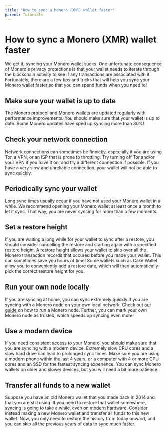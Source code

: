 ```yaml
---
title: "How to sync a Monero (XMR) wallet faster"
parent: Tutorials
---
```


# How to sync a Monero (XMR) wallet faster

We get it, syncing your Monero wallet sucks. One unfortunate consequence of Monero's privacy protections is that your wallet needs to iterate through the blockchain activity to see if any transactions are associated with it. Fortunately, there are a few tips and tricks that will help you sync your Monero wallet faster so that you can spend funds when you need to!

## Make sure your wallet is up to date

The Monero protocol and [Monero wallets](https://monero.com/wallets) are updated regularly with performance improvements. You should make sure that your wallet is up to date. Some Monero updates have sped up syncing more than 30%!

## Check your network connection

Network connections can sometimes be finnicky, especially if you are using Tor, a VPN, or an ISP that is prone to throttling. Try turning off Tor and/or your VPN if you have it on, and try a different connection if possible. If you have a very slow and unreliable connection, your wallet will not be able to sync quickly.

## Periodically sync your wallet

Long sync times usually occur if you have not used your Monero wallet in a while. We recommend opening your Monero wallet at least once a month to let it sync. That way, you are never syncing for more than a few moments.

## Set a restore height

If you are waiting a long while for your wallet to sync after a restore, you should consider cancelling the restore and starting again with a specified restore height. A restore height allows your wallet to skip over all the Monero transaction records that occured before you made your wallet. This can sometimes save you hours of time! Some wallets such as Cake Wallet allow you to conveniently add a restore date, which will then automatically pick the correct restore height for you.

## Run your own node locally

If you are syncing at home, you can sync extremely quickly if you are syncing with a Monero node on your own local network. Check out [our guide](/docs/tutorials/monero-node) on how to run a Monero node. Further, you can mark your own Monero node as trusted, which speeds up syncing even more!

## Use a modern device

If you need consistent access to your Monero, you should make sure that you are syncing with a modern device. Extremely slow CPU cores and a slow hard drive can lead to prolonged sync times. Make sure you are using a modern phone within the last 4 years, or a computer with 4 or more CPU cores and an SSD for the fastest syncing experience. You can sync Monero wallets on older and slower devices, but you will need a bit more patience.

## Transfer all funds to a new wallet

Suppose you have an old Monero wallet that you made back in 2014 and that you are still using. If you need to restore that wallet somewhere, syncing is going to take a while, even on modern hardware. Consider instead making a new Monero wallet and transfer all funds to this new wallet. Now, you only need to restore the history from today onward, and you can skip all the previous years of data to sync much faster.
